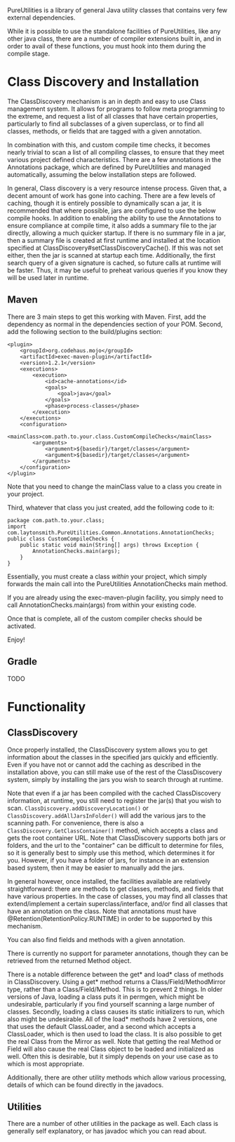 PureUtilities is a library of general Java utility classes that contains very 
few external dependencies.

While it is possible to use the standalone facilities of PureUtilities, like any
other java class, there are a number of compiler extensions built in, and in
order to avail of these functions, you must hook into them during the compile
stage.

# Class Discovery and Installation
The ClassDiscovery mechanism is an in depth and easy to use Class management
system. It allows for programs to follow meta programming to the extreme, and
request a list of all classes that have certain properties, particularly to
find all subclasses of a given superclass, or to find all classes, methods, or
fields that are tagged with a given annotation.

In combination with this, and custom compile time checks, it becomes nearly
trivial to scan a list of all compiling classes, to ensure that they meet
various project defined characteristics. There are a few annotations in the
Annotations package, which are defined by PureUtilities and managed
automatically, assuming the below installation steps are followed.

In general, Class discovery is a very resource intense process. Given that, a
decent amount of work has gone into caching. There are a few levels of caching,
though it is entirely possible to dynamically scan a jar, it is recommended
that where possible, jars are configured to use the below compile hooks. In
addition to enabling the ability to use the Annotations to ensure compliance
at compile time, it also adds a summary file to the jar directly, allowing a
much quicker startup. If there is no summary file in a jar, then a summary file
is created at first runtime and installed at the location specified at
ClassDiscovery#setClassDiscoveryCache(). If this was not set either, then the
jar is scanned at startup each time. Additionally, the first search query of a
given signature is cached, so future calls at runtime will be faster. Thus, it
may be useful to preheat various queries if you know they will be used later in
runtime.

## Maven

There are 3 main steps to get this working with Maven. First, add the dependency
as normal in the dependencies section of your POM. Second, add the following
section to the build/plugins section:

    <plugin>
        <groupId>org.codehaus.mojo</groupId>
        <artifactId>exec-maven-plugin</artifactId>
        <version>1.2.1</version>
        <executions>
            <execution>
                <id>cache-annotations</id>
                <goals>
                    <goal>java</goal>
                </goals>
                <phase>process-classes</phase>
            </execution>
        </executions>
        <configuration>
            <mainClass>com.path.to.your.class.CustomCompileChecks</mainClass>
            <arguments>
                <argument>${basedir}/target/classes</argument>
                <argument>${basedir}/target/classes</argument>
            </arguments>
        </configuration>
    </plugin>

Note that you need to change the mainClass value to a class you create in your
project.

Third, whatever that class you just created, add the following code to it:

    package com.path.to.your.class;
    import com.laytonsmith.PureUtilities.Common.Annotations.AnnotationChecks;
    public class CustomCompileChecks {
        public static void main(String[] args) throws Exception {
            AnnotationChecks.main(args);
        }
    }

Essentially, you must create a class *within* your project, which simply
forwards the main call into the PureUtilities AnnotationChecks main method.

If you are already using the exec-maven-plugin facility, you simply need to
call AnnotationChecks.main(args) from within your existing code.

Once that is complete, all of the custom compiler checks should be activated.

Enjoy!

## Gradle

TODO

# Functionality

## ClassDiscovery

Once properly installed, the ClassDiscovery system allows you to get information
about the classes in the specified jars quickly and efficiently. Even if you
have not or cannot add the caching as described in the installation above, you
can still make use of the rest of the ClassDiscovery system, simply by
installing the jars you wish to search through at runtime.

Note that even if a jar has been compiled with the cached ClassDiscovery 
information, at runtime, you still need to register the jar(s) that you wish
to scan. `ClassDiscovery.addDiscoveryLocation()` or 
`ClassDiscovery.addAllJarsInFolder()` will add the various jars to the scanning 
path. For convenience, there is also a `ClassDiscovery.GetClassContainer()`
method, which accepts a class and gets the root container URL. Note that
ClassDiscovery supports both jars or folders, and the url to the "container"
can be difficult to determine for files, so it is generally best to simply use
this method, which determines it for you. However, if you have a folder of jars,
for instance in an extension based system, then it may be easier to manually
add the jars.

In general however, once installed, the facilities available are relatively
straightforward: there are methods to get classes, methods, and fields that have
various properties. In the case of classes, you may find all classes that
extend/implement a certain superclass/interface, and/or find all classes that
have an annotation on the class. Note that annotations must have 
@Retention(RetentionPolicy.RUNTIME) in order to be supported by this mechanism.

You can also find fields and methods with a given annotation.

There is currently no support for parameter annotations, though they can be
retrieved from the returned Method object.

There is a notable difference between the get* and load* class of methods in
ClassDiscovery. Using a get* method returns a Class/Field/MethodMirror type, 
rather than a Class/Field/Method. This is to prevent 2 things. In older versions
of Java, loading a class puts it in permgen, which might be undesirable,
particularly if you find yourself scanning a large number of classes. Secondly,
loading a class causes its static initializers to run, which also might be
undesirable. All of the load* methods have 2 versions, one that uses the default
ClassLoader, and a second which accepts a ClassLoader, which is then used to
load the class. It is also possible to get the real Class from the Mirror as
well. Note that getting the real Method or Field will also cause the real Class
object to be loaded and initialized as well. Often this is desirable, but it
simply depends on your use case as to which is most appropriate.

Additionally, there are other utility methods which allow various processing,
details of which can be found directly in the javadocs.

## Utilities

There are a number of other utilities in the package as well. Each class is
generally self explanatory, or has javadoc which you can read about.